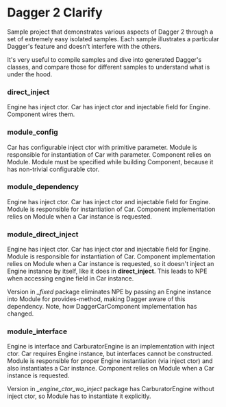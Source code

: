 # Dagger 2 Clarify

Sample project that demonstrates various aspects of Dagger 2 through a set of extremely easy isolated samples. Each sample illustrates a particular Dagger's feature and doesn't interfere with the others.

It's very useful to compile samples and dive into generated Dagger's classes, and compare those for different samples to understand what is under the hood.

### direct_inject

Engine has inject ctor. Car has inject ctor and injectable field for Engine. Component wires them.

### module_config

Car has configurable inject ctor with primitive parameter. Module is responsible for instantiation of Car with parameter. Component relies on Module. Module must be specified while building Component, because it has non-trivial configurable ctor.

### module_dependency

Engine has inject ctor. Car has inject ctor and injectable field for Engine. Module is responsible for instantiation of Car. Component implementation relies on Module when a Car instance is requested.

### module_direct_inject

Engine has inject ctor. Car has inject ctor and injectable field for Engine. Module is responsible for instantiation of Car. Component implementation relies on Module when a Car instance is requested, so it doesn't inject an Engine instance by itself, like it does in **direct_inject**. This leads to NPE when accessing engine field in Car instance.

Version in *_fixed* package eliminates NPE by passing an Engine instance into Module for provides-method, making Dagger aware of this dependency. Note, how DaggerCarComponent implementation has changed.

### module_interface

Engine is interface and CarburatorEngine is an implementation with inject ctor. Car requires Engine instance, but interfaces cannot be constructed. Module is responsible for proper Engine instantiation (via inject ctor) and also instantiates a Car instance. Component relies on Module when a Car instance is requested.

Version in *_engine_ctor_wo_inject* package has CarburatorEngine without inject ctor, so Module has to instantiate it explicitly.

